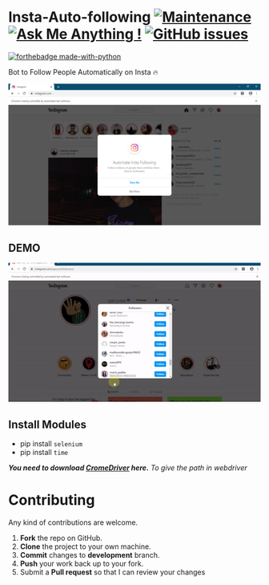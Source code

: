 # Insta-Auto-following [![Maintenance](https://img.shields.io/badge/Maintained%3F-yes-green.svg)](https://GitHub.com/Naereen/StrapDown.js/graphs/commit-activity) [![Ask Me Anything !](https://img.shields.io/badge/Ask%20me-anything-1abc9c.svg)](https://GitHub.com/Naereen/ama) [![GitHub issues](https://img.shields.io/github/issues/Naereen/StrapDown.js.svg)](https://GitHub.com/Naereen/StrapDown.js/issues/)
[![forthebadge made-with-python](http://ForTheBadge.com/images/badges/made-with-python.svg)](https://www.python.org/) 

Bot to Follow People Automatically on Insta :fire:

![Screenshot](https://github.com/heykush/Insta-Auto-Following/blob/master/Instagram%20-%20Google%20Chrome%2022-05-2020%2010_02_54.png?raw=true)

## DEMO
![DEMO](https://github.com/heykush/Insta-Auto-Following/blob/master/ezgif.com-gif-maker.gif?raw=true)
 ## Install Modules
- pip install `selenium`
- pip install `time`

***You need to download [CromeDriver](https://chromedriver.chromium.org/downloads) here.***
*To give the path in webdriver*

Contributing
==========
Any kind of contributions are welcome.
1. **Fork** the repo on GitHub.
2. **Clone** the project to your own machine.
3. **Commit** changes to **development** branch.
4. **Push** your work back up to your fork.
5. Submit a **Pull request** so that I can review your changes
